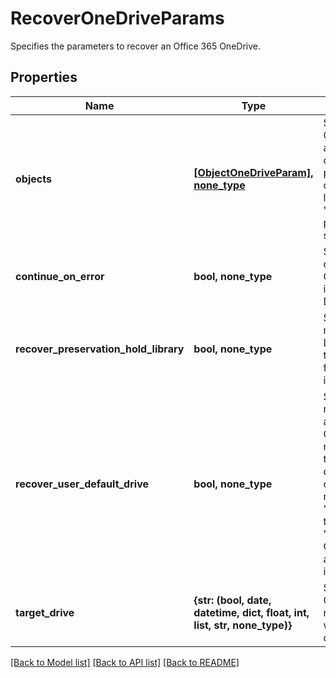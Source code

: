 # RecoverOneDriveParams

Specifies the parameters to recover an Office 365 OneDrive.

## Properties
Name | Type | Description | Notes
------------ | ------------- | ------------- | -------------
**objects** | [**[ObjectOneDriveParam], none_type**](ObjectOneDriveParam.md) | Specifies a list of OneDrive params associated with the objects to recover. These parameters allow overriding the request level &#39;recoverUserDefaultDrive&#39; parameter for each object specified here. | 
**continue_on_error** | **bool, none_type** | Specifies whether to continue recovering other OneDrive items if one of items failed to recover. Default value is false. | [optional] 
**recover_preservation_hold_library** | **bool, none_type** | Specifies whether to recover Preservation Hold Library associated with the OneDrives selected for restore. Default value is false. | [optional] 
**recover_user_default_drive** | **bool, none_type** | Specifies whether to recover default drives associated with the OneDrives selected for restore. Default value is true. This setting can be overridden for each object selected for recovery, by specifying &#39;recoverEntireDrive&#39; for the desired drive within &#39;oneDriveParams&#39;. Granular recovery is still allowed even if this value is set to true. | [optional] 
**target_drive** | **{str: (bool, date, datetime, dict, float, int, list, str, none_type)}** | Specifies the target OneDrive to recover to. If not specified, the objects will be recovered to original location. | [optional] 

[[Back to Model list]](../README.md#documentation-for-models) [[Back to API list]](../README.md#documentation-for-api-endpoints) [[Back to README]](../README.md)


